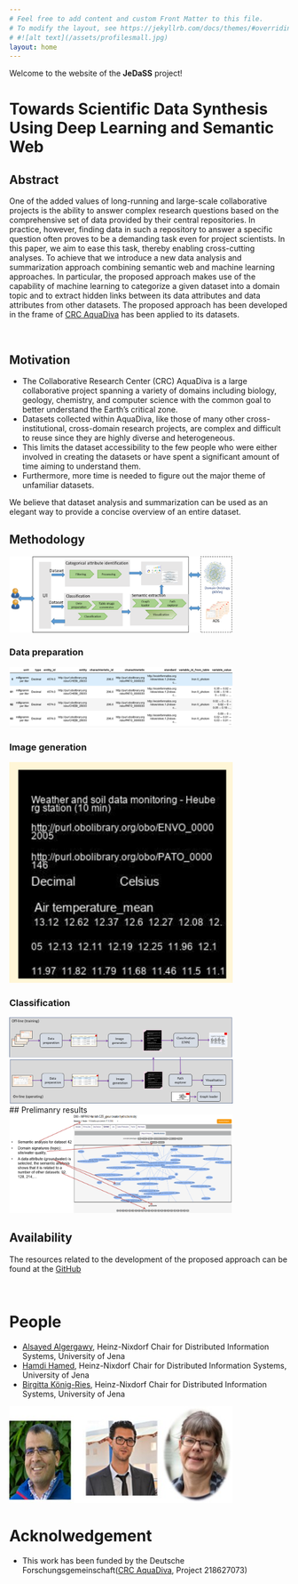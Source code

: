 ```yaml
---
# Feel free to add content and custom Front Matter to this file.
# To modify the layout, see https://jekyllrb.com/docs/themes/#overriding-theme-defaults
# #![alt text](/assets/profilesmall.jpg)  
layout: home
---
```



Welcome to the website of the **JeDaSS** project! 

# Towards Scientific Data Synthesis Using Deep Learning and Semantic Web

## Abstract
One of the added values of long-running and large-scale collaborative projects is the ability to answer complex research questions based on the comprehensive set of data provided by their central repositories. In practice, however, finding data in such a repository to answer a specific question often proves to be a demanding task even for project scientists. In this paper, we aim to ease this task, thereby enabling cross-cutting analyses. To achieve that we introduce a new data analysis and summarization approach combining semantic web and machine learning approaches. In particular, the proposed approach makes use of the capability of machine learning to categorize a given dataset into a domain topic and to extract hidden links between its data attributes and data attributes from other datasets. The proposed approach has been developed in the frame of [CRC AquaDiva](http://www.aquadiva.uni-jena.de/) has been applied to its datasets.

<br/>

##  Motivation

 * The Collaborative Research Center (CRC) AquaDiva is a large collaborative project spanning a variety of domains including biology, geology, chemistry, and computer science with the common goal to better understand the Earth’s critical zone. 
 *  Datasets collected within AquaDiva, like those of many other cross-institutional, cross-domain research projects, are complex and difficult to reuse since they are highly diverse and heterogeneous.
 *  This limits the dataset accessibility to the few people who were either involved in creating the datasets or have spent a significant amount of time aiming to understand them.
 *  Furthermore, more time is needed to figure out the major theme of unfamiliar datasets.
 
We believe that dataset analysis and summarization can be used as an elegant way to provide a concise overview of an entire dataset.
## Methodology
  <img style="margin-left: auto; margin-right: auto; width: 80%" src="assets/JeDaSS.png">
  
 ### Data preparation
    
<img style="margin-left: auto; margin-right: auto; width: 80%" src="assets/prep1.png">
 
 ### Image generation
 
 <img style="margin-left: auto; margin-right: auto; width: 80%" src="assets/image.png">
 
 ### Classification
 
 <img style="margin-left: auto; margin-right: auto; width: 80%" src="assets/framework.png">
 
 <br/>
 ## Prelimanry results
  <img style="margin-left: auto; margin-right: auto; width: 80%" src="assets/result.png">
 
<br/>

## Availability
 The resources related to the development of the proposed approach can be found at the [GitHub](https://github.com/fusion-jena/JeDaSS)

<br/>

# People
* [Alsayed Algergawy](https://fusion.cs.uni-jena.de/fusion/members/alsayed-algergawy/), Heinz-Nixdorf  Chair for Distributed Information Systems, University of Jena
* [Hamdi Hamed](https://fusion.cs.uni-jena.de/fusion/members/hamdi-Hamed/), Heinz-Nixdorf  Chair for Distributed Information Systems, University of Jena
* [Birgitta König-Ries](https://fusion.cs.uni-jena.de/fusion/members/birgitta-konig-ries/), Heinz-Nixdorf  Chair for Distributed Information Systems, University of Jena

<img style="margin-left: auto; margin-right: auto; width: 80%" src="assets/theteam.jpg">
<br/>

# Acknolwedgement

* This work has been funded by the Deutsche Forschungsgemeinschaft([CRC AquaDiva](http://www.aquadiva.uni-jena.de/), Project 218627073)



<!--
### News
**23 Sep 2020**:
-->
<!-- This is a comment in markdown -->
